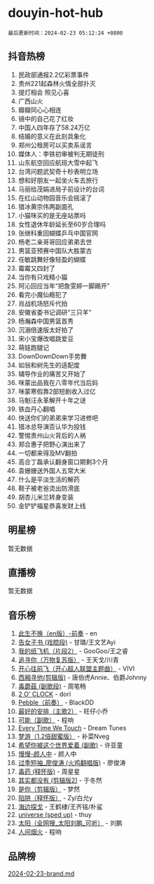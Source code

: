 # douyin-hot-hub

`最后更新时间：2024-02-23 05:12:24 +0800`

## 抖音热榜

1. 民政部通报2.2亿彩票事件
1. 贵州221起森林火情全部扑灭
1. 提灯相会 照见心喜
1. 广西山火
1. 瓣瓣同心心相连
1. 镜中的自己花了红妆
1. 中国人四年存了58.24万亿
1. 结婚的意义在此刻具象化
1. 郑州公租房可以买卖系谣言
1. 媒体人：李铁初审被判无期徒刑
1. 山东航空回应航班大雪中起飞
1. 台湾问题武契奇十秒表明立场
1. 想和好朋友一起坐火车去旅行
1. 马丽给茂娟进局子前设计的台词
1. 在红山动物园音乐会摇滚了
1. 猎冰黄宗伟两副面孔
1. 小猫咪买的是无座站票吗
1. 女性退休年龄延长至60岁合理吗
1. 张继科重回蝴蝶乒乓中国官网
1. 杨老二亲哥哥回应弟弟去世
1. 男篮亚预赛中国队大胜蒙古
1. 任敏跳舞好像轻盈的蝴蝶
1. 霉霉又四封了
1. 当你有只戏精小猫
1. 阿沁回应当年“把詹雯婷一脚踢开”
1. 看完小魔仙瘾犯了
1. 肖战机场怒斥代拍
1. 安徽省委书记调研“三只羊”
1. 杨瀚森中国男篮首秀
1. 沉溺倍速版太好拍了
1. 宋小宝爆改唱跳爱豆
1. 萌娃跑腿记
1. DownDownDown手势舞
1. 如翁和树先生的适配度
1. 辅导作业的痛苦又开始了
1. 咪蒙出品我在八零年代当后妈
1. 咪蒙寒假靠2部短剧收入过亿
1. 马魁汪永革解开十年之谜
1. 铁血丹心翻唱
1. 快送你们的弟弟来学习进修吧
1. 猎冰总导演否认华为投钱
1. 警惕贵州山火背后的人祸
1. 郑合惠子把野心演出来了
1. 一切都来得及MV翻拍
1. 高合丁磊承认翻身窗口期剩3个月
1. 袁姗姗送外国人五常大米
1. 什么是平淡生活的解药
1. 鞋子被老爸烫出防滑底
1. 胡杏儿米兰转身变装
1. 金铲铲福星恭喜发财上线

## 明星榜

暂无数据

## 直播榜

暂无数据

## 音乐榜

1. [此生不换（en版）-前奏](https://sf5-hl-cdn-tos.douyinstatic.com/obj/tos-cn-ve-2774/oMDvUGwhKrKYDEqXiMYEwxZqBWIJFA92CiLAO) - en
1. [告女子书 (戏腔段)](https://sf6-cdn-tos.douyinstatic.com/obj/tos-cn-ve-2774/osCCzFxWgstBDi92ZfBB4ht7gQENBmQMAl0eI6) - 甘璐/王文艺Ayi
1. [我的纸飞机（片段2）](https://sf5-hl-cdn-tos.douyinstatic.com/obj/tos-cn-ve-2774/oM2ZrKcg2CD5AeRB2gkeXOFB1IxAGJdZPazYHf) - GooGoo/王之睿
1. [追寻你（万物复苏版）](https://sf3-cdn-tos.douyinstatic.com/obj/tos-cn-ve-2774/oYeAZJsbjIDit9APmBg8u6uDUQnHmoCf3gbo74) - 王天戈/川青
1. [开心往前飞（开心超人联盟主题曲）](https://sf6-cdn-tos.douyinstatic.com/obj/tos-cn-ve-2774/9d8fb7c82cf1421fb93a9fe925275e0a) - VIVI
1. [西厢寻他(剪辑版)](https://sf3-cdn-tos.douyinstatic.com/obj/tos-cn-ve-2774/oUsAVfAQKlRNxEv5qxvIB8o5qmIWUcXbzJKJhw) - 唐伯虎Annie、伯爵Johnny
1. [毒蘑菇 (副歌段)](https://sf5-hl-cdn-tos.douyinstatic.com/obj/tos-cn-ve-2774/ocDEUsfdLjxnlFXtfogBCiQCEqYB7QZgZ8VViM) - 周笔畅
1. [2 O' CLOCK](https://sf5-hl-cdn-tos.douyinstatic.com/obj/tos-cn-ve-2774/oIUBICeqlYQHTigCBOnCMlwBZJkgiBjt1oDfbg) - dori
1. [Pebble（前奏）](https://sf3-cdn-tos.douyinstatic.com/obj/tos-cn-ve-2774/5e6913036e674b34b92df6abd1361f00) - BlackDD
1. [最好的安排（主歌2）](https://sf6-cdn-tos.douyinstatic.com/obj/tos-cn-ve-2774/oMMZX1DuHpMwgoDztBmZswgQnbCeeANZxBHkFY) - 旺仔小乔
1. [可能（副歌）](https://sf5-hl-cdn-tos.douyinstatic.com/obj/tos-cn-ve-2774/cde1731888894259b333569393c2fb51) - 程响
1. [Every Time We Touch](https://sf5-hl-cdn-tos.douyinstatic.com/obj/tos-cn-ve-2774/ogN6lUKQeBBfEVhIOMikG1CcJjugxk1tztZyhP) - Dream Tunes
1. [梦游（1.2倍甜蜜版）](https://sf3-cdn-tos.douyinstatic.com/obj/tos-cn-ve-2774/o4gyAUm8hwufoEABmwVIiQtHsFuGzAEEWtNMzo) - 补菜Nveg
1. [希望你被这个世界爱着 (副歌)](https://sf5-hl-cdn-tos.douyinstatic.com/obj/tos-cn-ve-2774/oUHCmWQfZlE3QQBKBeD8rCFLpJzPgCpImhsxMt) - 许亚童
1. [慢慢-颜人中](https://sf5-hl-cdn-tos.douyinstatic.com/obj/tos-cn-ve-2774/ocjHNfBXdBxQNC8ZGAeoLMFTUgtBg8bkExunDC) - 颜人中
1. [过季短袖_廖俊涛 (火鸡翻唱版)](https://sf5-hl-cdn-tos.douyinstatic.com/obj/tos-cn-ve-2774/ogQVJl0tRBKxQgZji7YClFEBrVDeHpPTWfCZbQ) - 廖俊涛
1. [毒药 (释怀版)](https://sf5-hl-cdn-tos.douyinstatic.com/obj/tos-cn-ve-2774/oYILMEAzspdZBIzy4frJNB8ZHPHWAhiwowd4Ad) - 周星星
1. [其实都没有 (剪辑版2)](https://sf6-cdn-tos.douyinstatic.com/obj/tos-cn-ve-2774/oEBNQenHZtBhxYjGgUDQk0BCHTigQafgFlbQ7k) - 于冬然
1. [是你（剪辑版）](https://sf3-cdn-tos.douyinstatic.com/obj/tos-cn-ve-2774/46019dae783c4c969944217fe1cfafc4) - 梦然
1. [陷阱（释怀版）](https://sf5-hl-cdn-tos.douyinstatic.com/obj/tos-cn-ve-2774/oE8C21LeZrzKLDFfQYgMzx4GAIHageG5IzayY7) - Zy/白允y
1. [海边探戈](https://sf6-cdn-tos.douyinstatic.com/obj/tos-cn-ve-2774/os9gE0VQCGqt6VQkZDyBBYvfSDY0QFe3vVmubn) - 王鹤棣/王齐铭/朴鲨
1. [universe (sped up)](https://sf6-cdn-tos.douyinstatic.com/obj/tos-cn-ve-2774/oIQnurQLDCsdYeegkM4CKuVb23MZBXtX6QB8bv) - thuy
1. [太阳（全网搜_太阳刘鹏_可听）](https://sf5-hl-cdn-tos.douyinstatic.com/obj/tos-cn-ve-2774/ogWbyIQnlBFImVbeDocRdCIYtBHlbJXgfZMvgz) - 刘鹏
1. [人间烟火](https://sf5-hl-cdn-tos.douyinstatic.com/obj/tos-cn-ve-2774/947983139f35446684610238bba8e7a9) - 程响

## 品牌榜

[2024-02-23-brand.md](2024-02-23-brand.md)
